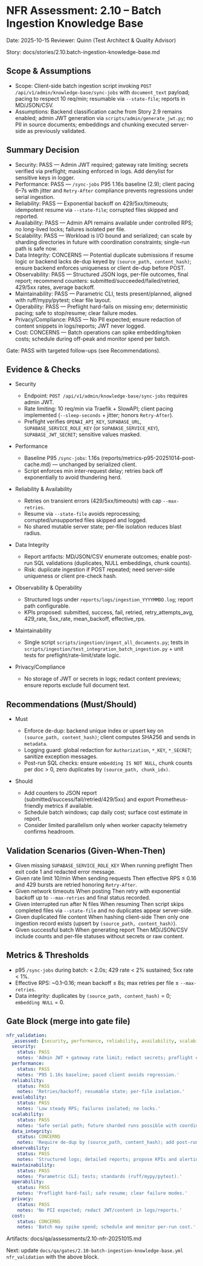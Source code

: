 # NFR Assessment: 2.10 – Batch Ingestion Knowledge Base

Date: 2025-10-15
Reviewer: Quinn (Test Architect & Quality Advisor)

Story: docs/stories/2.10.batch-ingestion-knowledge-base.md

## Scope & Assumptions

- Scope: Client-side batch ingestion script invoking `POST /api/v1/admin/knowledge-base/sync-jobs` with `document_text` payload; pacing to respect 10 req/min; resumable via `--state-file`; reports in MD/JSON/CSV.
- Assumptions: Backend classification cache from Story 2.9 remains enabled; admin JWT generation via `scripts/admin/generate_jwt.py`; no PII in source documents; embeddings and chunking executed server-side as previously validated.

## Summary Decision

- Security: PASS — Admin JWT required; gateway rate limiting; secrets verified via preflight; masking enforced in logs. Add denylist for sensitive keys in logger.
- Performance: PASS — `/sync-jobs` P95 1.16s baseline (2.9); client pacing 6–7s with jitter and `Retry-After` compliance prevents regressions under serial ingestion.
- Reliability: PASS — Exponential backoff on 429/5xx/timeouts; idempotent resume via `--state-file`; corrupted files skipped and reported.
- Availability: PASS — Admin API remains available under controlled RPS; no long-lived locks; failures isolated per file.
- Scalability: PASS — Workload is I/O bound and serialized; can scale by sharding directories in future with coordination constraints; single-run path is safe now.
- Data Integrity: CONCERNS — Potential duplicate submissions if resume logic or backend lacks de-dup keyed by `(source_path, content_hash)`; ensure backend enforces uniqueness or client de-dup before POST.
- Observability: PASS — Structured JSON logs, per-file outcomes, final report; recommend counters: submitted/succeeded/failed/retried, 429/5xx rates, average backoff.
- Maintainability: PASS — Parametric CLI, tests present/planned, aligned with ruff/mypy/pytest; clear file layout.
- Operability: PASS — Preflight hard-fails on missing env; deterministic pacing; safe to stop/resume; clear failure modes.
- Privacy/Compliance: PASS — No PII expected; ensure redaction of content snippets in logs/reports; JWT never logged.
- Cost: CONCERNS — Batch operations can spike embedding/token costs; schedule during off-peak and monitor spend per batch.

Gate: PASS with targeted follow-ups (see Recommendations).

## Evidence & Checks

- Security
  - Endpoint: `POST /api/v1/admin/knowledge-base/sync-jobs` requires admin JWT.
  - Rate limiting: 10 req/min via Traefik + SlowAPI; client pacing implemented (`--sleep-seconds` + jitter; honors `Retry-After`).
  - Preflight verifies `OPENAI_API_KEY`, `SUPABASE_URL`, `SUPABASE_SERVICE_ROLE_KEY` (or `SUPABASE_SERVICE_KEY`), `SUPABASE_JWT_SECRET`; sensitive values masked.

- Performance
  - Baseline P95 `/sync-jobs`: 1.16s (reports/metrics-p95-20251014-post-cache.md) — unchanged by serialized client.
  - Script enforces min inter-request delay; retries back off exponentially to avoid thundering herd.

- Reliability & Availability
  - Retries on transient errors (429/5xx/timeouts) with cap `--max-retries`.
  - Resume via `--state-file` avoids reprocessing; corrupted/unsupported files skipped and logged.
  - No shared mutable server state; per-file isolation reduces blast radius.

- Data Integrity
  - Report artifacts: MD/JSON/CSV enumerate outcomes; enable post-run SQL validations (duplicates, NULL embeddings, chunk counts).
  - Risk: duplicate ingestion if POST repeated; need server-side uniqueness or client pre-check hash.

- Observability & Operability
  - Structured logs under `reports/logs/ingestion_YYYYMMDD.log`; report path configurable.
  - KPIs proposed: submitted, success, fail, retried, retry_attempts_avg, 429_rate, 5xx_rate, mean_backoff, effective_rps.

- Maintainability
  - Single script `scripts/ingestion/ingest_all_documents.py`; tests in `scripts/ingestion/test_integration_batch_ingestion.py` + unit tests for preflight/rate-limit/state logic.

- Privacy/Compliance
  - No storage of JWT or secrets in logs; redact content previews; ensure reports exclude full document text.

## Recommendations (Must/Should)

- Must
  - Enforce de-dup: backend unique index or upsert key on `(source_path, content_hash)`; client computes SHA256 and sends in `metadata`.
  - Logging guard: global redaction for `Authorization`, `*_KEY`, `*_SECRET`; sanitize exception messages.
  - Post-run SQL checks: ensure `embedding IS NOT NULL`, chunk counts per doc > 0, zero duplicates by `(source_path, chunk_idx)`.

- Should
  - Add counters to JSON report (submitted/success/fail/retried/429/5xx) and export Prometheus-friendly metrics if available.
  - Schedule batch windows; cap daily cost; surface cost estimate in report.
  - Consider limited parallelism only when worker capacity telemetry confirms headroom.

## Validation Scenarios (Given-When-Then)

- Given missing `SUPABASE_SERVICE_ROLE_KEY` When running preflight Then exit code 1 and redacted error message.
- Given rate limit 10/min When sending requests Then effective RPS ≤ 0.16 and 429 bursts are retried honoring `Retry-After`.
- Given network timeouts When posting Then retry with exponential backoff up to `--max-retries` and final status recorded.
- Given interrupted run after N files When resuming Then script skips completed files via `--state-file` and no duplicates appear server-side.
- Given duplicated file content When hashing client-side Then only one ingestion record exists (upsert by `(source_path, content_hash)`).
- Given successful batch When generating report Then MD/JSON/CSV include counts and per-file statuses without secrets or raw content.

## Metrics & Thresholds

- p95 `/sync-jobs` during batch: < 2.0s; 429 rate < 2% sustained; 5xx rate < 1%.
- Effective RPS: ~0.1–0.16; mean backoff ≤ 8s; max retries per file ≤ `--max-retries`.
- Data integrity: duplicates by `(source_path, content_hash)` = 0; `embedding NULL` = 0.

## Gate Block (merge into gate file)

```yaml
nfr_validation:
  _assessed: [security, performance, reliability, availability, scalability, data_integrity, observability, maintainability, operability, privacy, cost]
  security:
    status: PASS
    notes: 'Admin JWT + gateway rate limit; redact secrets; preflight checks.'
  performance:
    status: PASS
    notes: 'P95 1.16s baseline; paced client avoids regression.'
  reliability:
    status: PASS
    notes: 'Retries/backoff; resumable state; per-file isolation.'
  availability:
    status: PASS
    notes: 'Low steady RPS; failures isolated; no locks.'
  scalability:
    status: PASS
    notes: 'Safe serial path; future sharded runs possible with coordination.'
  data_integrity:
    status: CONCERNS
    notes: 'Require de-dup by (source_path, content_hash); add post-run SQL checks.'
  observability:
    status: PASS
    notes: 'Structured logs; detailed reports; propose KPIs and alerting.'
  maintainability:
    status: PASS
    notes: 'Parametric CLI; tests; standards (ruff/mypy/pytest).'
  operability:
    status: PASS
    notes: 'Preflight hard-fail; safe resume; clear failure modes.'
  privacy:
    status: PASS
    notes: 'No PII expected; redact JWT/content in logs/reports.'
  cost:
    status: CONCERNS
    notes: 'Batch may spike spend; schedule and monitor per-run cost.'
```

Artifacts: docs/qa/assessments/2.10-nfr-20251015.md

Next: update `docs/qa/gates/2.10-batch-ingestion-knowledge-base.yml` `nfr_validation` with the above block.

